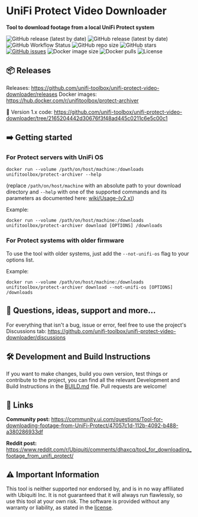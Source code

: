 # UniFi Protect Video Downloader

**Tool to download footage from a local UniFi Protect system**

![GitHub release (latest by date)](https://img.shields.io/github/v/release/unifi-toolbox/unifi-protect-video-downloader?style=flat-square&label=stable%20release)
![GitHub release (latest by date)](https://img.shields.io/github/v/release/unifi-toolbox/unifi-protect-video-downloader?include_prereleases&sort=semver&style=flat-square&label=latest%20release)
![GitHub Workflow Status](https://img.shields.io/github/workflow/status/unifi-toolbox/unifi-protect-video-downloader/Python%20package/master?style=flat-square)
![GitHub repo size](https://img.shields.io/github/repo-size/unifi-toolbox/unifi-protect-video-downloader?style=flat-square)
![GitHub stars](https://img.shields.io/github/stars/unifi-toolbox/unifi-protect-video-downloader?style=flat-square)
[![GitHub issues](https://img.shields.io/github/issues/unifi-toolbox/unifi-protect-video-downloader?style=flat-square)](https://github.com/unifi-toolbox/unifi-protect-video-downloader/issues)
![Docker image size](https://img.shields.io/docker/image-size/unifitoolbox/protect-archiver/latest?style=flat-square)
![Docker pulls](https://img.shields.io/docker/pulls/unifitoolbox/protect-archiver?style=flat-square)
![License](https://img.shields.io/github/license/unifi-toolbox/unifi-protect-video-downloader?style=flat-square)



## :package: Releases

Releases: https://github.com/unifi-toolbox/unifi-protect-video-downloader/releases
Docker images: https://hub.docker.com/r/unifitoolbox/protect-archiver

:file_folder: Version 1.x code: https://github.com/unifi-toolbox/unifi-protect-video-downloader/tree/2165204442d30676f3f48ad445c0211c6e5c00c1


<!--
## :vertical_traffic_light: Compatibility

| UniFi Cloud Key | :white_check_mark: mostly stable |
| :---: | :---: |
| Firmware | >= 1.1.6 |
| Protect | >= 1.11.3 |


| UniFi Dream Machine Pro | :warning: experimental/beta |
| :---: | :---: |
| Firmware | >= v1.7.0 |
| Protect | >= v1.14.10 |
-->


## :arrow_right: Getting started

### For Protect servers with UniFi OS

```shell
docker run --volume /path/on/host/machine:/downloads unifitoolbox/protect-archiver --help
```

(replace `/path/on/host/machine` with an absolute path to your download directory and
`--help` with one of the supported commands and its parameters as documented here:
[wiki/Usage-(v2.x)](https://github.com/unifi-toolbox/unifi-protect-video-downloader/wiki/Usage-(v2.x)))

Example:
```shell
docker run --volume /path/on/host/machine:/downloads unifitoolbox/protect-archiver download [OPTIONS] /downloads
```


### For Protect systems with older firmware

To use the tool with older systems, just add the `--not-unifi-os` flag to your options list.

Example:
```shell
docker run --volume /path/on/host/machine:/downloads unifitoolbox/protect-archiver download --not-unifi-os [OPTIONS] /downloads
```


## :thought_balloon: Questions, ideas, support and more...

For everything that isn't a bug, issue or error, feel free to use the project's Discussions tab:
https://github.com/unifi-toolbox/unifi-protect-video-downloader/discussions


## :hammer_and_wrench: Development and Build Instructions

If you want to make changes, build you own version, test things or contribute to the project, you can find all the relevant Development and Build Instructions in the [BUILD.md](https://github.com/unifi-toolbox/unifi-protect-video-downloader/blob/master/BUILD.md) file. Pull requests are welcome!


## :link: Links

**Community post:**
https://community.ui.com/questions/Tool-for-downloading-footage-from-UniFi-Protect/47057c1d-112b-4092-b488-a380286933df

**Reddit post:**
https://www.reddit.com/r/Ubiquiti/comments/dhaxcq/tool_for_downloading_footage_from_unifi_protect/



## :warning: Important Information
This tool is neither supported nor endorsed by, and is in no way affiliated with Ubiquiti Inc.
It is not guaranteed that it will always run flawlessly, so use this tool at your own risk.
The software is provided without any warranty or liability, as stated in the [license](LICENSE).
